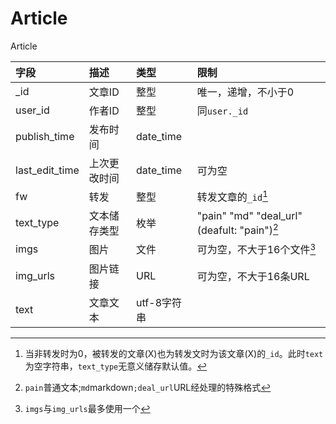 # Article

Article

|字段  |描述  |类型  |限制  |
|:----|:----|:----|:----|
| _id | 文章ID | 整型 | 唯一，递增，不小于0 |
| user_id | 作者ID | 整型 | 同`user._id` |
| publish_time | 发布时间 | date_time |  |
| last_edit_time | 上次更改时间 | date_time | 可为空 |
| fw | 转发 | 整型 | 转发文章的`_id`[^1] |
| text_type | 文本储存类型 | 枚举 | "pain" "md" "deal_url" (deafult: "pain")[^2]|
| imgs | 图片 | 文件 | 可为空，不大于16个文件[^3] |
| img_urls | 图片链接 | URL | 可为空，不大于16条URL |
| text | 文章文本 | utf-8字符串 |  |

[^1]: 当非转发时为0，被转发的文章(X)也为转发文时为该文章(X)的`_id`。此时`text`为空字符串，`text_type`无意义储存默认值。

[^2]: `pain`普通文本;`md`markdown`;deal_url`URL经处理的特殊格式

[^3]: `imgs`与`img_urls`最多使用一个
